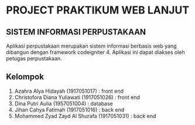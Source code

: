 # PROJECT PRAKTIKUM WEB LANJUT

## SISTEM INFORMASI PERPUSTAKAAN

Aplikasi perpustakaan merupakan sistem informasi berbasis web yang dibangun dengan framework codeigniter 4. Aplikasi ini dapat diakses oleh petugas perpustakaan.

## Kelompok

1. Azahra Alya Hidayah (1917051017) : front end
2. Christofora Diana Yuliawati (1917051026) : front end
3. Dina Putri Aulia (1957051004) : database
4. Jihan Cahya Fatimah (1917051016) : back end
5. Mohammed Zyad Zayd Al Shurafa (1917051031) : back end
